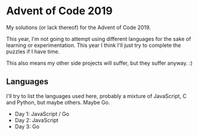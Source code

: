 # Advent of Code 2019

My solutions (or lack thereof) for the Advent of Code 2019.

This year, I'm not going to attempt using different languages for the sake of learning or experimentation. This year I think I'll just try to complete the puzzles if I have time.

This also means my other side projects will suffer, but they suffer anyway. :)

## Languages

I'll try to list the languages used here, probably a mixture of JavaScript, C and Python, but maybe others. Maybe Go.

* Day 1: JavaScript / Go
* Day 2: JavaScript
* Day 3: Go
